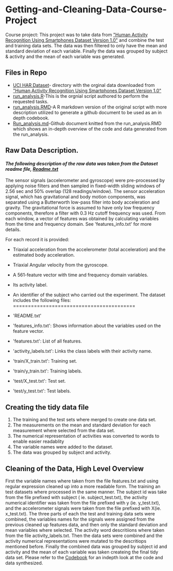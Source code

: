# Getting-and-Cleaning-Data-Course-Project

Course project: This project was to take data from ["Human Activity Recognition Using Smartphones Dataset Version 1.0"](<http://archive.ics.uci.edu/ml/datasets/Human+Activity+Recognition+Using+Smartphones>) and combine the test and training data sets. The data was then filtered to only have the mean and standard deviation of each variable. Finally the data was grouped by subject & activity and the mean of each variable was generated.

## Files in Repo
- [UCI HAR Dataset](https://github.com/mharpole/Getting-and-Cleaning-Data-Course-Project/tree/main/UCI%20HAR%20Dataset)- directory with the orginal data downloaded from ["Human Activity Recognition Using Smartphones Dataset Version 1.0"](<http://archive.ics.uci.edu/ml/datasets/Human+Activity+Recognition+Using+Smartphones>) 
- [run_analysis.R](https://github.com/mharpole/Getting-and-Cleaning-Data-Course-Project/blob/main/run_analysis.R)-This is the orgnial script authored to perform the requested tasks.
- [run_analysis.RMD](https://github.com/mharpole/Getting-and-Cleaning-Data-Course-Project/blob/main/run_analysis.Rmd)-A R markdown version of the original script with more description utilized to generate a github document to be used as an in depth codebook.
- [Run_analysis.md](https://github.com/mharpole/Getting-and-Cleaning-Data-Course-Project/blob/main/run_analysis.md)-Github document knitted from the run_analysis.RMD which shows an in-depth overview of the code and data generated from the run_analysis.

## Raw Data Description. 
#### *The following description of the raw data was taken from the Dataset readme file, [Readme.txt](https://github.com/mharpole/Getting-and-Cleaning-Data-Course-Project/blob/main/UCI%20HAR%20Dataset/README.txt)*

The sensor signals (accelerometer and gyroscope) were pre-processed by applying noise filters and then sampled in fixed-width sliding windows of 2.56 sec and 50% overlap (128 readings/window). The sensor acceleration signal, which has gravitational and body motion components, was separated using a Butterworth low-pass filter into body acceleration and gravity. The gravitational force is assumed to have only low frequency components, therefore a filter with 0.3 Hz cutoff frequency was used. From each window, a vector of features was obtained by calculating variables from the time and frequency domain. See 'features_info.txt' for more details.

For each record it is provided:

-   Triaxial acceleration from the accelerometer (total acceleration) and the estimated body acceleration.

-   Triaxial Angular velocity from the gyroscope.

-   A 561-feature vector with time and frequency domain variables.

-   Its activity label.

-   An identifier of the subject who carried out the experiment. The dataset includes the following files: =========================================

-   'README.txt'

-   'features_info.txt': Shows information about the variables used on the feature vector.

-   'features.txt': List of all features.

-   'activity_labels.txt': Links the class labels with their activity name.

-   'train/X_train.txt': Training set.

-   'train/y_train.txt': Training labels.

-   'test/X_test.txt': Test set.

-   'test/y_test.txt': Test labels.

## Creating the tidy data file

1.  The training and the test sets where merged to create one data set.
2.  The measurements on the mean and standard deviation for each
    measurement where selected from the data set.
3.  The numerical representation of activities was converted to words to
    enable easier readablity
4.  The variable names were added to the dataset.
5.  The data was grouped by subject and activity.

## Cleaning of the Data, High Level Overview

First the variable names where taken from the file features.txt and
using regular expression cleaned up into a more readable form. The
training an test datasets where processed in the same manner. The
subject id was take from the file prefixed with subject ( ie.
subject_test.txt), the activity numerical identifier was taken from the
file prefixed with y (ie. y_test.txt), and the accelerometer signals
were taken from the file prefixed with X(ie. x_test.txt). The three
parts of each the test and training data sets were combined, the
variables names for the signals were assigned from the previous cleaned
up features data, and then only the standard deviation and mean
variables where selected. The activity word descritiions where taken
from the file activity_labels.txt. Then the data sets were combined and
the activity numerical representations were mutated to the descritiops
mentioned before. Finally the combined data was grouped by subject id
and activity and the mean of each variable was taken createing the final
tidy data set.
Please refer to the [Codebook](https://github.com/mharpole/Getting-and-Cleaning-Data-Course-Project/blob/main/run_analysis.md) for an indepth look at the code and data synthesized.



